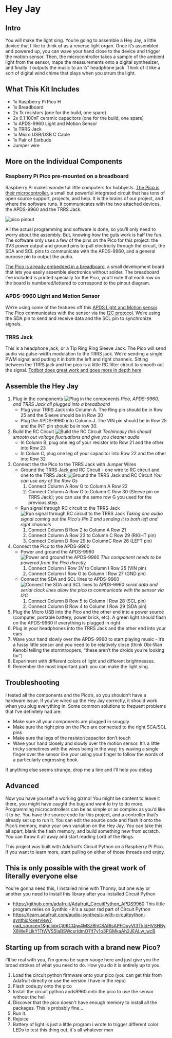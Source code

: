 # Hey Jay

## Intro
You will make the light sing. You’re going to assemble a Hey Jay, a little device that I like to think of as a reverse light organ. Once it’s assembled and powered up, you can wave your hand close to the device and trigger the motion sensor. Then, the microcontroller takes a sample of the ambient light from the sensor, maps the measurements onto a digital synthesizer, and finally it outputs the music to an ⅛” headphone jack. Think of it like a sort of digital wind chime that plays when you strum the light.

## What This Kit Includes
- 1x Raspberry Pi Pico H
- 1x Breadboard
- 2x 1k resistors (one for the build, one spare)
- 2x 0.1 100nF ceramic capacitors (one for the build, one spare)
- 1x APDS-9960 Light and Motion Sensor
- 1x TRRS Jack
- 1x Micro USB/USB C Cable
- 1x Pair of Earbuds
- Jumper wire

## More on the Individual Components
### Raspberry Pi Pico pre-mounted on a breadboard

Raspberry Pi makes wonderful little computers for hobbyists. [The Pico is their microcontroller](https://www.raspberrypi.com/documentation/microcontrollers/raspberry-pi-pico.html), a small but powerful integrated circuit that has tons of open source support, projects, and help. It is the brains of our project, and where the software runs. It communicates with the two attached devices, the APDS-9960 and the TRRS Jack.

![pico pinout](./images/PicoPinout.png "Pico Pinout")

All the actual programming and software is done, so you’ll only need to worry about the assembly. But, knowing how the guts work is half the fun. The software only uses a few of the pins on the Pico for this project: the 3V3 power output and ground pins to pull electricity through the circuit, the SDA and SCL pins to communicate with the APDS-9960, and a general purpose pin to output the audio.

[The Pico is already embedded in a breadboard](https://learn.sparkfun.com/tutorials/how-to-use-a-breadboard/all?gad_source=1&gclid=CjwKCAjwg8qzBhAoEiwAWagLrCOuPgeaCGzUKGcsefkz8sO2QxBlmTG8HAUSbq4eaGX5hsJnfJ0WjBoCZXoQAvD_BwE), a small development board that lets you easily assemble electronics without solder. The breadboard I’ve included is printed specially for the Pico, you’ll note that each row on the board is numbered/lettered to correspond to the pinout diagram.

### APDS-9960 Light and Motion Sensor
We’re using some of the features off this [APDS Light and Motion sensor](https://cdn-learn.adafruit.com/downloads/pdf/adafruit-apds9960-breakout.pdf). The Pico communicates with the sensor via the [I2C protocol](https://learn.adafruit.com/working-with-i2c-devices?view=all&gad_source=1&gclid=CjwKCAjwg8qzBhAoEiwAWagLrHEtR_eSjPOc9SbVNn2TeAss1Bph67dzUFhMpJNbNNNunMI9VB0IpRoCisUQAvD_BwE). We’re using the SDA pin to send and receive data and the SCL pin to synchronize signals.

### TRRS Jack
This is a headphone jack, or a Tip Ring Ring Sleeve Jack. The Pico will send audio via pulse-width modulation to the TRRS jack. We’re sending a single PWM signal and putting it in both the left and right channels. Sitting between the TRRS jack and the pico is a little RC filter circuit to smooth out the signal. [Todbot does great work and goes more in depth here](https://github.com/todbot/circuitpython-synthio-tricks)

## Assemble the Hey Jay
1. Plug in the components
![Plug in the components](/images/h_1.jpg)
*Pico, APDS-9960, and TRRS Jack all plugged into a breadboard*
    * Plug your TRRS Jack into Column A. The Ring pin should be in Row 25 and the Sleeve should be in Row 30
    * Plug the APDS-9960 into Column J. The VIN pin should be in Row 25 and the INT pin should be in row 30.
2. Build the RC Circuit
![Build the RC Circuit](/images/h_2.jpg)
*Techincally this should smooth out voltage fluctuations and give you cleaner audio*
    * In Column B, plug one leg of your resistor into Row 21 and the other into Row 23
    * In Colum C, plug one leg of your capacitor into Row 22 and the other into Row 32
3. Connect the the Pico to the TRRS Jack with Jumper Wires
    * Ground the TRRS Jack and RC Circuit - one wire to RC circuit and one to the TRRS Jack
![Ground the TRRS Jack and RC Circuit](/images/h_3.jpg)
*You can use any of the Row Gs*
        1. Connect Column A Row G to Column A Row 22
        2. Connect Column A Row G to Column C Row 30 (Sleeve pin on TRRS Jack); you can use the same row G you used for the previous step.
    * Run signal through RC circuit to the TRRS Jack
![Run signal through RC circuit to the TRRS Jack](/images/h_4.jpg)
*Taking one audio signal coming out the Pico's Pin 2 and sending it to both left and right channels*
        1. Connect Column B Row 2 to Column A Row 21
        2. Connect Column A Row 23 to Column C Row 29 (RIGHT pin)
        3. Connect Column D Row 29 to ColumnC Row 26 (LEFT pin)
4. Connect the Pico to the APDS-9960
    * Power and ground the APDS-9960
![Power and ground the APDS-9960](/images/h_5.jpg)
*This component needs to be powered from the Pico directly*
        1. Connect Column I Row 3V to Column I Row 25 (VIN pin)
        2. Connect Column I Row G to Column I Row 27 (GND pin)
    * Connect the SDA and SCL lines to APDS-9960
![Connect the SDA and SCL lines to APDS-9960](/images/h_6.jpg)
*serial data and serial clock lines allow the pico to communicate with the sensor via I2C*
        1. Connect Column B Row 5 to Column I Row 28 (SCL pin)
        2. Connect Column B Row 4 to Column I Row 29 (SDA pin)
5. Plug the Micro USB into the Pico and the other end into a power source (computer, portable battery, power brick, etc). A green light should flash on the APDS-9960 if everything is plugged in right
6. Plug in your headphones into the TRRS Jack and the other end into your ears
7. Wave your hand slowly over the APDS-9960 to start playing music - it’s a fussy little sensor and you need to be relatively close (think Obi-Wan Kenobi telling the stormtroopers, “these aren’t the droids you’re looking for”)
8. Experiment with different colors of light and different brightnesses.
9. Remember the most important part: you can make the light sing.

## Troubleshooting
I tested all the components and the Pico’s, so you shouldn’t have a hardware issue. If you’ve wired up the Hey Jay correctly, it should work when you plug everything in. Some common solutions to frequent problems that I’ve definitely had are:
- Make sure all your components are plugged in snuggly
- Make sure the right pins on the Pico are connected to the right SCA/SCL pins
- Make sure the legs of the resistor/capacitor don’t touch
- Wave your hand closely and slowly over the motion sensor. It’s a little tricky sometimes with the wires being in the way; try waving a single finger over the sensor like your using your finger to follow the words of a particularly engrossing book.

If anything else seems strange, drop me a line and I’ll help you debug

## Advanced
Now you have yourself a working gizmo! You might be content to leave it there, you might have caught the bug and want to try to do more. Programming microcontrollers can be as simple or as complex as you’d like it to be. You have the source code for this project, and a controller that’s already set up to run it. You can edit the source code and flash it onto the Pico’s memory, make your own variation on the Hey Jay. You can take this all apart, blank the flash memory, and build something new from scratch. You can throw it all away and start reading Lord of the Rings.

This project was built with Adafruit’s Circuit Python on a Raspberry Pi Pico. If you want to learn more, start pulling on either of those threads and enjoy.





## This is only possible with the great work of literally everyone else
You're gonna need this, I installed mine with Thonny, but one way or another you need to install this library after you installed Circuit Python
- https://github.com/adafruit/Adafruit_CircuitPython_APDS9960
This little program relies on Synthio - it's a super rad part of Circuit Python
- https://learn.adafruit.com/audio-synthesis-with-circuitpython-synthio/overview?gad_source=1&gclid=Cj0KCQjw4MSzBhC8ARIsAPFOuyVt3TkldHVSHByX8WePLlkY1TtWVS5IaBSWcsrIdmO11f7y1o3PGMkaAh2JEALw_wcB

## Starting up from scrach with a brand new Pico?
I'll be real with you, I'm gonna be super vauge here and just give you the broad strokes of what you need to do. How you do it is entirely up to you.
1. Load the circuit python firmware onto your pico (you can get this from Adafruit directly or use the version I have in the repo)
1. Flash code.py onto the pico
1. Install the circuit python apds9960 onto the pico to use the sensor without the hell
1. Discover that the pico doesn't have enough memory to install all the packages. This is probably fine...
1. Run it.
1. Rejoice
1. Battery of light is just a little program i wrote to trigger different color LEDs to test this thing out, it's all whatever man
